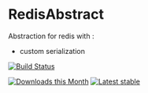 # RedisAbstract

Abstraction for redis with : 
- custom serialization


[![Build Status](https://travis-ci.org/lesha888/RedisAbstract.svg?branch=master)](https://travis-ci.org/lesha888/RedisAbstract)

[![Downloads this Month](https://img.shields.io/packagist/dm/lesha888/redis-abstract.svg)](https://packagist.org/packages/lesha888/redis-abstract)
[![Latest stable](https://img.shields.io/packagist/v/lesha888/redis-abstract.svg)](https://packagist.org/packages/lesha888/redis-abstract)
